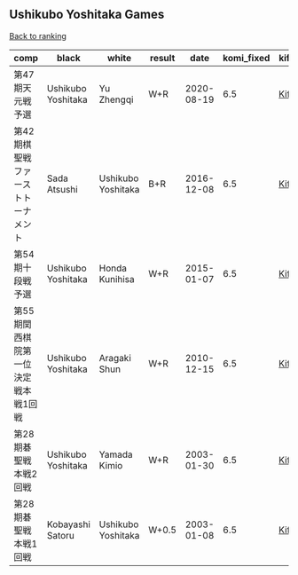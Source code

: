 ## Ushikubo Yoshitaka Games

[Back to ranking](../../index.md)




| **comp** | **black** | **white** | **result** | **date** | **komi_fixed** | **kifu** | 
| --- | --- | --- | --- | --- | --- | --- |
| 第47期天元戦予選 | Ushikubo Yoshitaka | Yu Zhengqi | W+R | 2020-08-19 | 6.5 | [Kifu](https://kifudepot.net/kifucontents.php?id=xKHBOZCOxC%2FzdphlzSnpJQ%3D%3D) | 
| 第42期棋聖戦ファーストトーナメント | Sada Atsushi | Ushikubo Yoshitaka | B+R | 2016-12-08 | 6.5 | [Kifu](https://kifudepot.net/kifucontents.php?id=4blCTlAfyEMJakAMUxeH3A%3D%3D) | 
| 第54期十段戦予選 | Ushikubo Yoshitaka | Honda Kunihisa | W+R | 2015-01-07 | 6.5 | [Kifu](https://kifudepot.net/kifucontents.php?id=mmb4%2FP82qdgz1LdGsglwmA%3D%3D) | 
| 第55期関西棋院第一位決定戦本戦1回戦 | Ushikubo Yoshitaka | Aragaki Shun | W+R | 2010-12-15 | 6.5 | [Kifu](https://kifudepot.net/kifucontents.php?id=z36ckKKfjRLt6dV4C0dgyQ%3D%3D) | 
| 第28期碁聖戦本戦2回戦 | Ushikubo Yoshitaka | Yamada Kimio | W+R | 2003-01-30 | 6.5 | [Kifu](https://kifudepot.net/kifucontents.php?id=FJQkDKYzObl8hzlIo%2BCYQA%3D%3D) | 
| 第28期碁聖戦本戦1回戦 | Kobayashi Satoru | Ushikubo Yoshitaka | W+0.5 | 2003-01-08 | 6.5 | [Kifu](https://kifudepot.net/kifucontents.php?id=K5AR5nS0u%2BGKrroWjAS%2BFg%3D%3D) |




